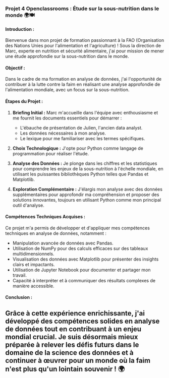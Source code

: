 ### Projet 4 Openclassrooms : Étude sur la sous-nutrition dans le monde 🌍🍽️

#### Introduction :

Bienvenue dans mon projet de formation passionnant à la FAO (Organisation des Nations Unies pour l'alimentation et l'agriculture) ! Sous la direction de Marc, experte en nutrition et sécurité alimentaire, j'ai pour mission de mener une étude approfondie sur la sous-nutrition dans le monde.

#### Objectif :

Dans le cadre de ma formation en analyse de données, j'ai l'opportunité de contribuer à la lutte contre la faim en réalisant une analyse approfondie de l'alimentation mondiale, avec un focus sur la sous-nutrition.

#### Étapes du Projet :

1. **Briefing Initial :** Marc m'accueille dans l'équipe avec enthousiasme et me fournit les documents essentiels pour démarrer :
   - L'ébauche de présentation de Julien, l'ancien data analyst.
   - Les données nécessaires à mon analyse.
   - Le lexique pour me familiariser avec les termes spécifiques.

2. **Choix Technologique :** J'opte pour Python comme langage de programmation pour réaliser l'étude. 

3. **Analyse des Données :** Je plonge dans les chiffres et les statistiques pour comprendre les enjeux de la sous-nutrition à l'échelle mondiale, en utilisant les puissantes bibliothèques Python telles que Pandas et Matplotlib.

4. **Exploration Complémentaire :** J'élargis mon analyse avec des données supplémentaires pour approfondir ma compréhension et proposer des solutions innovantes, toujours en utilisant Python comme mon principal outil d'analyse.

#### Compétences Techniques Acquises :

Ce projet m'a permis de développer et d'appliquer mes compétences techniques en analyse de données, notamment :
- Manipulation avancée de données avec Pandas.
- Utilisation de NumPy pour des calculs efficaces sur des tableaux multidimensionnels.
- Visualisation des données avec Matplotlib pour présenter des insights clairs et impactants.
- Utilisation de Jupyter Notebook pour documenter et partager mon travail.
- Capacité à interpréter et à communiquer des résultats complexes de manière accessible.

#### Conclusion :

Grâce à cette expérience enrichissante, j'ai développé des compétences solides en analyse de données tout en contribuant à un enjeu mondial crucial. Je suis désormais mieux préparée à relever les défis futurs dans le domaine de la science des données et à continuer à œuvrer pour un monde où la faim n'est plus qu'un lointain souvenir ! 🌍
---
